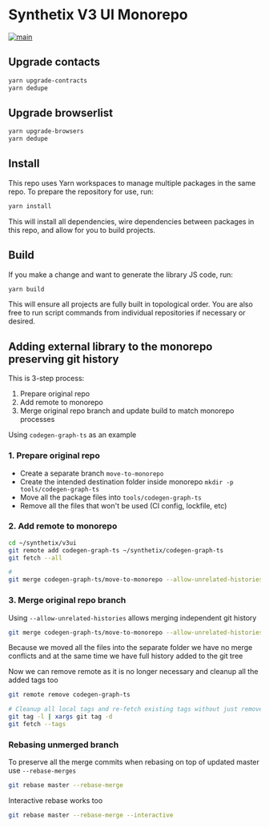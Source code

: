# Synthetix V3 UI Monorepo

[![main](https://github.com/synthetixio/v3ui/actions/workflows/main.yml/badge.svg)](https://github.com/synthetixio/v3ui/actions/workflows/main.yml)

## Upgrade contacts

```sh
yarn upgrade-contracts
yarn dedupe
```

## Upgrade browserlist

```sh
yarn upgrade-browsers
yarn dedupe
```

## Install

This repo uses Yarn workspaces to manage multiple packages in the same repo. To prepare the repository for use, run:

```sh
yarn install
```

This will install all dependencies, wire dependencies between packages in this repo, and allow for you to build projects.

## Build

If you make a change and want to generate the library JS code, run:

```sh
yarn build
```

This will ensure all projects are fully built in topological order. You are also free to run script commands from individual repositories if necessary or desired.

## Adding external library to the monorepo preserving git history

This is 3-step process:

1. Prepare original repo
2. Add remote to monorepo
3. Merge original repo branch and update build to match monorepo processes

Using `codegen-graph-ts` as an example

### 1. Prepare original repo

- Create a separate branch `move-to-monorepo`
- Create the intended destination folder inside monorepo `mkdir -p tools/codegen-graph-ts`
- Move all the package files into `tools/codegen-graph-ts`
- Remove all the files that won't be used (CI config, lockfile, etc)

### 2. Add remote to monorepo

```sh
cd ~/synthetix/v3ui
git remote add codegen-graph-ts ~/synthetix/codegen-graph-ts
git fetch --all

#
git merge codegen-graph-ts/move-to-monorepo --allow-unrelated-histories
```

### 3. Merge original repo branch

Using `--allow-unrelated-histories` allows merging independent git history

```sh
git merge codegen-graph-ts/move-to-monorepo --allow-unrelated-histories
```

Because we moved all the files into the separate folder we have no merge conflicts and at the same time we have full history added to the git tree

Now we can remove remote as it is no longer necessary and cleanup all the added tags too

```sh
git remote remove codegen-graph-ts

# Cleanup all local tags and re-fetch existing tags without just removed `codegen-graph-ts` remote
git tag -l | xargs git tag -d
git fetch --tags
```

### Rebasing unmerged branch

To preserve all the merge commits when rebasing on top of updated master use `--rebase-merges`

```sh
git rebase master --rebase-merge
```

Interactive rebase works too

```sh
git rebase master --rebase-merge --interactive
```
